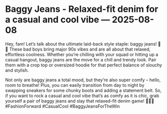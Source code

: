# Baggy Jeans - Relaxed-fit denim for a casual and cool vibe — 2025-08-08

Hey, fam! Let’s talk about the ultimate laid-back style staple: baggy jeans! 🙌👖 These bad boys bring major 90s vibes and are all about that relaxed, effortless coolness. Whether you’re chilling with your squad or hitting up a casual hangout, baggy jeans are the move for a chill and trendy look. Pair them with a crop top or oversized hoodie for that perfect balance of slouchy and stylish. 

Not only are baggy jeans a total mood, but they’re also super comfy – hello, room to breathe! Plus, you can easily transition from day to night by swapping sneakers for some chunky boots and adding a statement belt. So, if you want to rock a casual and cool vibe that’s as comfy as it is chic, grab yourself a pair of baggy jeans and slay that relaxed-fit denim game! 💁‍♀️✨ #FashionForward #CasualCool #BaggyJeansForTheWin